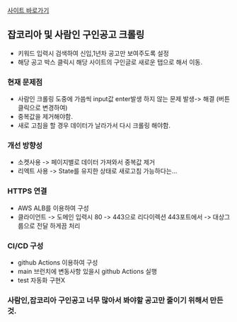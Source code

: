 
[사이트 바로가기](https://findjob.lsapee.com)

## 잡코리아 및 사람인 구인공고 크롤링

- 키워드 입력시 검색하여 신입,1년차 공고만 보여주도록 설정
- 해당 공고 박스 클릭시 해당 사이트의 구인글로 새로운 탭으로 해서 이동.

### 현재 문제점 
- 사람인 크롤링 도중에 가씀씩 input값 enter발생 하지 않는 문제 발생-> 해결 (버튼클릭으로 변경하여)
 - 중복값을 제거해야함.
 - 새로 고침을 할 경우 데이터가 날라가서 다시 크롤링 해야함.

### 개선 방향성

- 소켓사용 -> 페이지별로 데이터 가져와서 중복값 제거
- 리엑트 사용 -> State를 유지한 상태로 새로고침 가능하다는...

### HTTPS 연결

- AWS ALB를 이용하여 구성
- 클라이언트 -> 도메인 입력시 80 -> 443으로 리다이렉션 443포트에서 -> 대상그룹으로 전달 하게끔 처리


### CI/CD 구성

-  github Actions 이용하여 구성
-  main 브런치에 변동사항 있을시 github Actions 실행
-  test 자동화 구현X


### 사람인,잡코리아 구인공고 너무 많아서 봐야할 공고만 줄이기 위해서 만든 것.